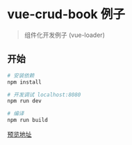 # vue-crud-book 例子

> 组件化开发例子 (vue-loader)

## 开始

``` bash
# 安装依赖
npm install

# 开发调试 localhost:8080
npm run dev

# 编译
npm run build
```

[预览地址][dist]

[dist]: https://52cik.github.io/vue-crud-book/dist/
